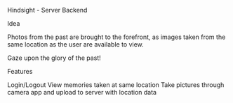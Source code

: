 Hindsight - Server Backend


Idea

Photos from the past are brought to the forefront, as images taken from the same location as the user are available to view.

Gaze upon the glory of the past!

Features

Login/Logout View memories taken at same location Take pictures through camera app and upload to server with location data
